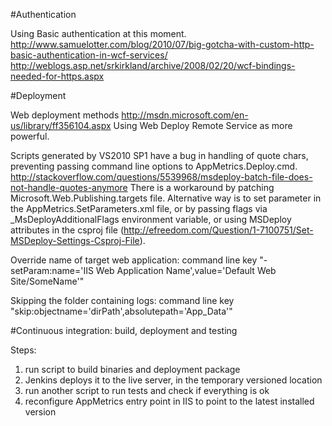 #Authentication

Using Basic authentication at this moment.
http://www.samuelotter.com/blog/2010/07/big-gotcha-with-custom-http-basic-authentication-in-wcf-services/
http://weblogs.asp.net/srkirkland/archive/2008/02/20/wcf-bindings-needed-for-https.aspx

#Deployment

Web deployment methods http://msdn.microsoft.com/en-us/library/ff356104.aspx
Using Web Deploy Remote Service as more powerful.

Scripts generated by VS2010 SP1 have a bug in handling of quote chars, preventing passing command line options to AppMetrics.Deploy.cmd.
http://stackoverflow.com/questions/5539968/msdeploy-batch-file-does-not-handle-quotes-anymore
There is a workaround by patching Microsoft.Web.Publishing.targets file.
Alternative way is to set parameter in the AppMetrics.SetParameters.xml file, or by passing flags via _MsDeployAdditionalFlags environment variable, or using MSDeploy attributes in the csproj file (http://efreedom.com/Question/1-7100751/Set-MSDeploy-Settings-Csproj-File).

Override name of target web application:
command line key "-setParam:name='IIS Web Application Name',value='Default Web Site/SomeName'"

Skipping the folder containing logs:
command line key "skip:objectname='dirPath',absolutepath='App_Data'"

#Continuous integration: build, deployment and testing

Steps:
1. run script to build binaries and deployment package
2. Jenkins deploys it to the live server, in the temporary versioned location
3. run another script to run tests and check if everything is ok
4. reconfigure AppMetrics entry point in IIS to point to the latest installed version
